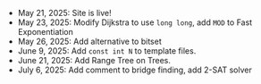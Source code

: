 - May 21, 2025: Site is live!
- May 23, 2025: Modify Dijkstra to use `long long`, add `MOD` to Fast Exponentiation
- May 26, 2025: Add alternative to bitset
- June 9, 2025: Add `const int N` to template files.
- June 21, 2025: Add Range Tree on Trees.
- July 6, 2025: Add comment to bridge finding, add 2-SAT solver
